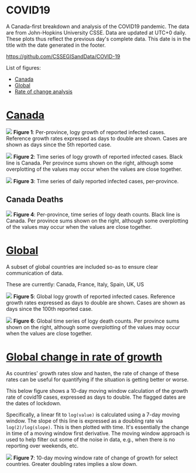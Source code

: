# COVID19
A Canada-first breakdown and analysis of the COVID19 pandemic. The data are from John-Hopkins University CSSE. Data are updated at UTC+0 daily. These plots thus reflect the previous day's complete data. This date is in the title with the date generated in the footer.

https://github.com/CSSEGISandData/COVID-19

List of figures:
- [Canada](#canada)
- [Global](#global)
- [Rate of change analysis](#growth)

# [Canada](#canada)

![](Canada_exp.png)
**Figure 1**: Per-province, logy growth of reported infected cases. Reference growth rates expressed as days to double are shown. Cases are shown as days since the 5th reported case. 

![](Canada.png)
**Figure 2**: Time series of logy growth of reported infected cases. Black line is Canada. Per province sums shown on the right, although some overplotting of the values may occur when the values are close together.

![](Canada_dailycases.png)
**Figure 3**: Time series of daily reported infected cases, per-province. 

## Canada Deaths ##
![](Cad_deaths.png)
**Figure 4**: Per-province, time series of logy death counts. Black line is Canada. Per province sums shown on the right, although some overplotting of the values may occur when the values are close together.

# [Global](#global)
A subset of global countries are included so-as to ensure clear communication of data. 

These are currently: Canada, France, Italy, Spain, UK, US

![](World_exp.png)
**Figure 5**: Global logy growth  of reported infected cases. Reference growth rates expressed as days to double are shown. Cases are shown as days since the 100th reported case. 

![](World_deaths_since10th.png)
**Figure 6**: Global time series of logy death counts. Per province sums shown on the right, although some overplotting of the values may occur when the values are close together.

# [Global change in rate of growth](#growth)

As countries' growth rates slow and hasten, the rate of change of these rates can be useful for quantifying if the situation is getting better or worse.

This below figure shows a 10-day moving window calculation of the growth rate of covid19 cases, expressed as days to double. The flagged dates are the dates of lockdown.

Specifically, a linear fit to `log(value)`  is calculated using a 7-day moving window. The slope of this line is expressed as a doubling rate via `log(2)/log(slope)`. This is then plotted with time. It's essentially the change in time of a moving window first derivative. The moving window approach is used to help filter out some of the noise in data, e.g., when there is no reporting over weekends, etc.

![](World_movingwindow_growth.png)
**Figure 7**: 10-day moving window rate of change of growth for select countries. Greater doubling rates implies a slow down.









